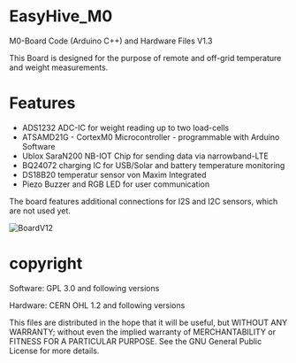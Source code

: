 # EasyHive_M0
M0-Board Code (Arduino C++) and Hardware Files V1.3

This Board is designed for the purpose of remote and off-grid temperature and weight measurements.

# Features

* ADS1232 ADC-IC for weight reading up to two load-cells
* ATSAMD21G - CortexM0 Microcontroller - programmable with Arduino Software
* Ublox SaraN200 NB-IOT Chip for sending data via narrowband-LTE
* BQ24072 charging IC for USB/Solar and battery temperature monitoring
* DS18B20 temperatur sensor von Maxim Integrated
* Piezo Buzzer and RGB LED for user communication

The board features additional connections for I2S and I2C sensors, which are not used yet.

![BoardV12](https://github.com/jacobron/EasyHive_M0/blob/master/Version12.jpg)


# copyright
Software: GPL 3.0 and following versions

Hardware: CERN OHL 1.2 and following versions

This files are distributed in the hope that it will be useful,
but WITHOUT ANY WARRANTY; without even the implied warranty of
MERCHANTABILITY or FITNESS FOR A PARTICULAR PURPOSE.
See the GNU General Public License for more details.
